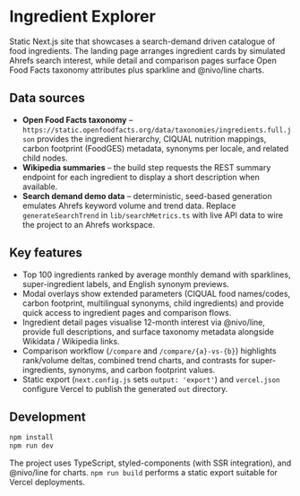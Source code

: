 # Ingredient Explorer

Static Next.js site that showcases a search-demand driven catalogue of food ingredients. The landing
page arranges ingredient cards by simulated Ahrefs search interest, while detail and comparison
pages surface Open Food Facts taxonomy attributes plus sparkline and @nivo/line charts.

## Data sources

- **Open Food Facts taxonomy** – `https://static.openfoodfacts.org/data/taxonomies/ingredients.full.json`
  provides the ingredient hierarchy, CIQUAL nutrition mappings, carbon footprint (FoodGES) metadata,
  synonyms per locale, and related child nodes.
- **Wikipedia summaries** – the build step requests the REST summary endpoint for each ingredient to
  display a short description when available.
- **Search demand demo data** – deterministic, seed-based generation emulates Ahrefs keyword volume
  and trend data. Replace `generateSearchTrend` in `lib/searchMetrics.ts` with live API data to wire
  the project to an Ahrefs workspace.

## Key features

- Top 100 ingredients ranked by average monthly demand with sparklines, super-ingredient labels,
  and English synonym previews.
- Modal overlays show extended parameters (CIQUAL food names/codes, carbon footprint, multilingual
  synonyms, child ingredients) and provide quick access to ingredient pages and comparison flows.
- Ingredient detail pages visualise 12-month interest via @nivo/line, provide full descriptions, and
  surface taxonomy metadata alongside Wikidata / Wikipedia links.
- Comparison workflow (`/compare` and `/compare/{a}-vs-{b}`) highlights rank/volume deltas, combined
  trend charts, and contrasts for super-ingredients, synonyms, and carbon footprint values.
- Static export (`next.config.js` sets `output: 'export'`) and `vercel.json` configure Vercel to
  publish the generated `out` directory.

## Development

```bash
npm install
npm run dev
```

The project uses TypeScript, styled-components (with SSR integration), and @nivo/line for charts.
`npm run build` performs a static export suitable for Vercel deployments.
